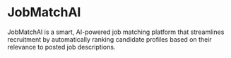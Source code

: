 # JobMatchAI
JobMatchAI is a smart, AI-powered job matching platform that streamlines recruitment by automatically ranking candidate profiles based on their relevance to posted job descriptions.
